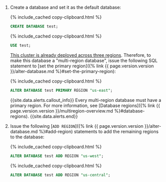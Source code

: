 1. Create a database and set it as the default database:

    {% include_cached copy-clipboard.html %}
    ~~~ sql
    CREATE DATABASE test;
    ~~~

    {% include_cached copy-clipboard.html %}
    ~~~ sql
    USE test;
    ~~~

    [This cluster is already deployed across three regions](#cluster-setup). Therefore, to make this database a "multi-region database", issue the following SQL statement to [set the primary region]({% link {{ page.version.version }}/alter-database.md %}#set-the-primary-region):

    {% include_cached copy-clipboard.html %}
    ~~~ sql
    ALTER DATABASE test PRIMARY REGION "us-east";
    ~~~

    {{site.data.alerts.callout_info}}
    Every multi-region database must have a primary region.  For more information, see [Database regions]({% link {{ page.version.version }}/multiregion-overview.md %}#database-regions).
    {{site.data.alerts.end}}

1. Issue the following [`ADD REGION`]({% link {{ page.version.version }}/alter-database.md %}#add-region) statements to add the remaining regions to the database:

    {% include_cached copy-clipboard.html %}
    ~~~ sql
    ALTER DATABASE test ADD REGION "us-west";
    ~~~

    {% include_cached copy-clipboard.html %}
    ~~~ sql
    ALTER DATABASE test ADD REGION "us-central";
    ~~~
